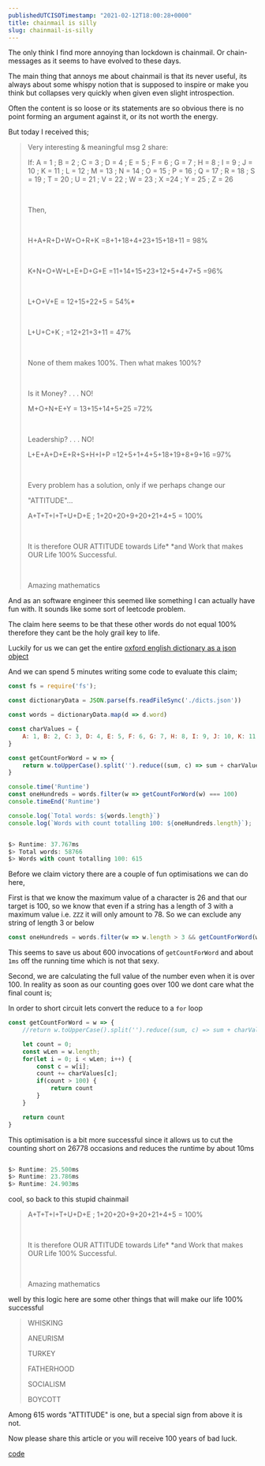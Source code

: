 ```yaml
---
publishedUTCISOTimestamp: "2021-02-12T18:00:28+0000"
title: chainmail is silly
slug: chainmail-is-silly
---
```

The only think I find more annoying than lockdown is chainmail. Or chain-messages as it seems to have evolved to these days.

The main thing that annoys me about chainmail is that its never useful, its always about some whispy notion that is supposed to inspire or make you think but collapses very quickly when given even slight introspection.

Often the content is so loose or its statements are so obvious there is no point forming an argument against it, or its not worth the energy.

But today I received this;


>Very interesting & meaningful msg 2 share:
>
>If:
A = 1 ; B = 2 ; C = 3 ; D = 4 ;
E = 5 ; F = 6 ; G = 7 ; H = 8 ;
I = 9 ; J = 10 ; K = 11 ; L = 12 ;
M = 13 ; N = 14 ; O = 15 ; P = 16 ;
Q = 17 ; R = 18 ; S = 19 ; T = 20 ;
U = 21 ; V = 22 ; W = 23 ; X =24 ;
Y = 25 ; Z = 26
>
> &nbsp;
>
>Then,
>
> &nbsp;
>
>H+A+R+D+W+O+R+K
=8+1+18+4+23+15+18+11
= 98%
>
> &nbsp;
>
>K+N+O+W+L+E+D+G+E
=11+14+15+23+12+5+4+7+5
=96%
>
> &nbsp;
>
>L+O+V+E
= 12+15+22+5
= 54%*
>
> &nbsp;
>
>L+U+C+K ;
=12+21+3+11
= 47%
>
> &nbsp;
>
>None of them makes 100%.
Then what makes 100%?
>
> &nbsp;
>
>Is it Money?
.
.
.
NO!
>
>
>M+O+N+E+Y
= 13+15+14+5+25
=72%
>
> &nbsp;
>
>Leadership?
.
.
.
NO!
>
>
>L+E+A+D+E+R+S+H+I+P
=12+5+1+4+5+18+19+8+9+16
=97%
>
> &nbsp;
>
>Every problem has a solution, only if we perhaps change our
>
>"ATTITUDE"...
>
>A+T+T+I+T+U+D+E ;
1+20+20+9+20+21+4+5
= 100%
>
> &nbsp;
>
>It is therefore OUR ATTITUDE towards Life* *and Work that makes
OUR Life 100% Successful.
>
> &nbsp;
>
>Amazing mathematics

And as an software engineer this seemed like something I can actually have fun with. It sounds like some sort of leetcode problem.

The claim here seems to be that these other words do not equal 100% therefore they cant be the holy grail key to life.

Luckily for us we can get the entire [oxford english dictionary as a json object](https://github.com/cduica/Oxford-Dictionary-Json)

And we can spend 5 minutes writing some code to evaluate this claim;

```javascript
const fs = require('fs');

const dictionaryData = JSON.parse(fs.readFileSync('./dicts.json'))

const words = dictionaryData.map(d => d.word)

const charValues = {
    A: 1, B: 2, C: 3, D: 4, E: 5, F: 6, G: 7, H: 8, I: 9, J: 10, K: 11, L: 12, M: 13, N: 14, O: 15, P: 16, Q: 17, R: 18, S: 19, T: 20, U: 21, V: 22, W: 23, X: 24, Y: 25, Z: 26
}

const getCountForWord = w => {
    return w.toUpperCase().split('').reduce((sum, c) => sum + charValues[c] , 0)
}

console.time('Runtime')
const oneHundreds = words.filter(w => getCountForWord(w) === 100)
console.timeEnd('Runtime')

console.log(`Total words: ${words.length}`)
console.log(`Words with count totalling 100: ${oneHundreds.length}`);
```
```javascript

$> Runtime: 37.767ms
$> Total words: 58766
$> Words with count totalling 100: 615
```

Before we claim victory there are a couple of fun optimisations we can do here,

First is that we know the maximum value of a character is 26 and that our target is 100, so we know that even if a string has a length of 3 with a maximum value i.e. `ZZZ` it will only amount to 78. So we can exclude any string of length 3 or below

```javascript
const oneHundreds = words.filter(w => w.length > 3 && getCountForWord(w) === 100)
```

This seems to save us about 600 invocations of `getCountForWord` and about `1ms` off the running time which is not that sexy.


Second, we are calculating the full value of the number even when it is over 100. In reality as soon as our counting goes over 100 we dont care what the final count is;

In order to short circuit lets convert the reduce to a `for` loop

```javascript
const getCountForWord = w => {
    //return w.toUpperCase().split('').reduce((sum, c) => sum + charValues[c] , 0)

    let count = 0;
    const wLen = w.length;
    for(let i = 0; i < wLen; i++) {
        const c = w[i];
        count += charValues[c];
        if(count > 100) {
            return count
        }
    }

    return count
}
```

This optimisation is a bit more successful since it allows us to cut the counting short on 26778 occasions and reduces the runtime by about 10ms

```javascript

$> Runtime: 25.500ms
$> Runtime: 23.786ms
$> Runtime: 24.903ms
```  

cool, so back to this stupid chainmail

>A+T+T+I+T+U+D+E ;
1+20+20+9+20+21+4+5
= 100%
>
> &nbsp;
>
>It is therefore OUR ATTITUDE towards Life* *and Work that makes
OUR Life 100% Successful.
>
> &nbsp;
>
>Amazing mathematics

well by this logic here are some other things that will make our life 100% successful


> WHISKING
>
> ANEURISM
>
> TURKEY
>
> FATHERHOOD
>
> SOCIALISM
>
> BOYCOTT

Among 615 words "ATTITUDE" is one, but a special sign from above it is not.

Now please share this article or you will receive 100 years of bad luck.

[code](https://gist.github.com/ammanvedi/16b2ab5d62a9f9957571b51074f041ca)